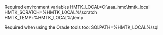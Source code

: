 
Required environment variables
HMTK_LOCAL=C:\aaa_hmo\hmtk_local
HMTK_SCRATCH=%HMTK_LOCAL%\scratch
HMTK_TEMP=%HMTK_LOCAL%\temp

Required when using the Oracle tools too:
SQLPATH=%HMTK_LOCAL%\sql
